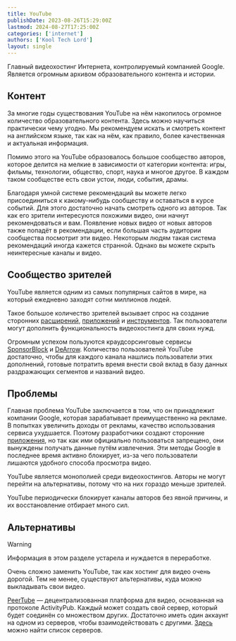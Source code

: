 ```yaml
---
title: YouTube
publishDate: 2023-08-26T15:29:00Z
lastmod: 2024-08-27T17:25:00Z
categories: ['internet']
authors: ['Kool Tech Lord']
layout: single
---
```


Главный видеохостинг Интернета, контролируемый компанией Google. Является
огромным архивом образовательного контента и истории.

<!--more-->

## Контент

За многие годы существования YouTube на нём накопилось огромное количество
образовательного контента. Здесь можно научиться практически чему угодно. Мы
рекомендуем искать и смотреть контент на английском языке, так как на нём, как
правило, более качественная и актуальная информация.

Помимо этого на YouTube образовалось большое сообщество авторов, которое делится
на мелкие в зависимости от категории контента: игры, фильмы, технологии,
общество, спорт, наука и многое другое. В каждом таком сообществе есть свои
устои, люди, события, драмы.

Благодаря умной системе рекомендаций вы можете легко присоединиться к
какому-нибудь сообществу и оставаться в курсе событий. Для этого достаточно
начать смотреть одного из авторов. Так как его зрители интересуются похожими
видео, они начнут рекомендоваться и вам. Появление новых видео от новых авторов
также попадёт в рекомендации, если большая часть аудитории сообщества посмотрит
эти видео. Некоторым людям такая система рекомендаций иногда кажется странной.
Однако вы можете скрыть неинтересные каналы и видео.

## Сообщество зрителей

YouTube является одним из самых популярных сайтов в мире, на который ежедневно
заходят сотни миллионов людей.

Такое большое количество зрителей вызывает спрос на создание сторонних
[расширений](extensions), [приложений](apps) и [инструментов](tools). Так
пользователи могут дополнить функциональность видеохостинга для своих нужд.

Огромным успехом пользуются краудсорсинговые сервисы 
[SponsorBlock](/wiki/sponsorblock) и [DeArrow](/wiki/dearrow). Количество
пользователей YouTube достаточно, чтобы для каждого канала нашлись пользователи
этих дополнений, готовые потратить время внести свой вклад в базу данных
раздражающих сегментов и названий видео.

## Проблемы

Главная проблема YouTube заключается в том, что он принадлежит компании Google,
которая зарабатывает преимущественно на рекламе. В попытках увеличить доходы от
рекламы, качество использования сервиса ухудшается. Поэтому разработчики
создают сторонние [приложения](/wiki/youtube/apps), но так как ими официально
пользоваться запрещено, они вынуждены получать данные путём извлечения. Эти
методы Google в последнее время активно блокирует, из-за чего пользователи
лишаются удобного способа просмотра видео.

YouTube является монополией среди видеохостингов. Авторы не могут перейти на
альтернативы, потому что на них гораздо меньше зрителей.

YouTube периодически блокирует каналы авторов без явной причины, и их
восстановление отбирает много сил.

## Альтернативы

> [!warning]
> Информация в этом разделе устарела и нуждается в переработке.

Очень сложно заменить YouTube, так как хостинг для видео очень дорогой. Тем не
менее, существуют альтернативы, куда можно выкладывать свои видео.

[PeerTube](https://joinpeertube.org) — децентрализованная платформа для видео,
основанная на протоколе ActivityPub. Каждый может создать свой сервер, который
будет соединён со множеством других. Достаточно иметь один аккаунт на одном из
серверов, чтобы взаимодействовать с другими.
[Здесь](https://joinpeertube.org/#find-peertube-instances) можно найти список
серверов.
